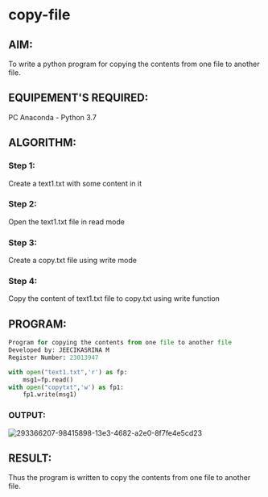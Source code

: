 # copy-file
## AIM:
To write a python program for copying the contents from one file to another file.
## EQUIPEMENT'S REQUIRED: 
PC
Anaconda - Python 3.7
## ALGORITHM: 
### Step 1:
Create a text1.txt with some content in it
### Step 2: 
Open the text1.txt file in read mode
### Step 3: 
Create a copy.txt file using write mode
### Step 4:  
Copy the content of text1.txt file to copy.txt using write function

## PROGRAM:
```python
Program for copying the contents from one file to another file
Developed by: JEECIKASRINA M
Register Number: 23013947

with open("text1.txt",'r') as fp:
    msg1=fp.read()
with open("copytxt",'w') as fp1:
    fp1.write(msg1)
```
### OUTPUT:
![293366207-98415898-13e3-4682-a2e0-8f7fe4e5cd23](https://github.com/Jeecikasrina23013947/copy-file/assets/148515300/7c13c5c7-6de3-4c71-a284-c923712c6ce0)

## RESULT:
Thus the program is written to copy the contents from one file to another file.
